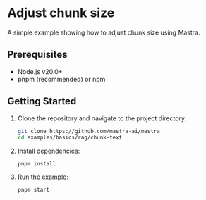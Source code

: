 # Adjust chunk size

A simple example showing how to adjust chunk size using Mastra.

## Prerequisites

- Node.js v20.0+
- pnpm (recommended) or npm

## Getting Started

1. Clone the repository and navigate to the project directory:

   ```bash
   git clone https://github.com/mastra-ai/mastra
   cd examples/basics/rag/chunk-text
   ```

2. Install dependencies:

   ```
   pnpm install
   ```

3. Run the example:

   ```bash
   pnpm start
   ```
